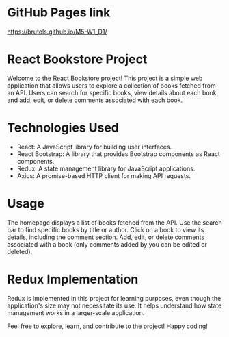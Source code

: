 # GitHub Pages link
https://brutols.github.io/M5-W1_D1/

# React Bookstore Project
Welcome to the React Bookstore project! This project is a simple web application that allows users to explore a collection of books fetched from an API. Users can search for specific books, view details about each book, and add, edit, or delete comments associated with each book.

# Technologies Used
- React: A JavaScript library for building user interfaces.
- React Bootstrap: A library that provides Bootstrap components as React components.
- Redux: A state management library for JavaScript applications.
- Axios: A promise-based HTTP client for making API requests.

# Usage
The homepage displays a list of books fetched from the API.
Use the search bar to find specific books by title or author.
Click on a book to view its details, including the comment section.
Add, edit, or delete comments associated with a book (only comments added by you can be edited or deleted).

# Redux Implementation
Redux is implemented in this project for learning purposes, even though the application's size may not necessitate its use. It helps understand how state management works in a larger-scale application.

Feel free to explore, learn, and contribute to the project! Happy coding!
